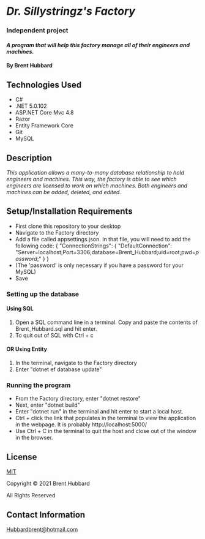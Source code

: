 # _Dr. Sillystringz's Factory_
###  Independent project 

#### _A program that will help this factory manage all of their engineers and machines._

#### By Brent Hubbard

## Technologies Used

* C#
* .NET 5.0.102
* <span>ASP.NET</span> Core Mvc 4.8
* Razor
* Entity Framework Core
* Git
* MySQL

## Description

_This application allows a many-to-many database relationship to hold engineers and machines. This way, the factory is able to see which engineers are licensed to work on which machines. Both engineers and machines can be added, deleted, and edited._

## Setup/Installation Requirements

* First clone this repository to your desktop
* Navigate to the Factory directory
* Add a file called appsettings.json. In that file, you will need to add the following code:
{
  "ConnectionStrings": {
      "DefaultConnection": "Server=localhost;Port=3306;database=Brent_Hubbard;uid=root;pwd=_password_;"
  }
}
* (The 'password' is only necessary if you have a password for your MySQL)
* Save
### Setting up the database
#### Using SQL
1. Open a SQL command line in a terminal. Copy and paste the contents of Brent_Hubbard.sql and hit enter.
2. To quit out of SQL with Ctrl + c
#### OR Using Entity
1. In the terminal, navigate to the Factory directory
2. Enter "dotnet ef database update"
### Running the program
* From the Factory directory, enter "dotnet restore"
* Next, enter "dotnet build"
* Enter "dotnet run" in the terminal and hit enter to start a local host. 
* Ctrl + click the link that populates in the terminal to view the application in the webpage. It is probably http://localhost:5000/
* Use Ctrl + C in the terminal to quit the host and close out of the window in the browser.

## License

[MIT](https://opensource.org/licenses/MIT)

Copyright © 2021 Brent Hubbard

All Rights Reserved

## Contact Information
Hubbardbrent@hotmail.com